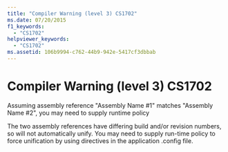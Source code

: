 ```yaml
---
title: "Compiler Warning (level 3) CS1702"
ms.date: 07/20/2015
f1_keywords: 
  - "CS1702"
helpviewer_keywords: 
  - "CS1702"
ms.assetid: 106b9994-c762-44b9-942e-5417cf3dbbab
---
```

# Compiler Warning (level 3) CS1702

Assuming assembly reference "Assembly Name #1" matches "Assembly Name #2", you may need to supply runtime policy  
  
 The two assembly references have differing build and/or revision numbers, so will not automatically unify. You may need to supply run-time policy to force unification by using directives in the application .config file.
